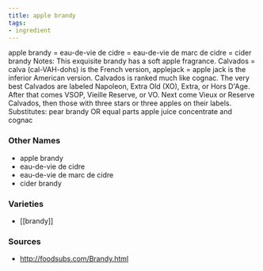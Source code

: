 ```yaml
---
title: apple brandy
tags:
- ingredient
---
```

apple brandy = eau-de-vie de cidre = eau-de-vie de marc de cidre = cider brandy Notes: This exquisite brandy has a soft apple fragrance. Calvados = calva (cal-VAH-dohs) is the French version, applejack = apple jack is the inferior American version. Calvados is ranked much like cognac. The very best Calvados are labeled Napoleon, Extra Old (XO), Extra, or Hors D'Age. After that comes VSOP, Vieille Reserve, or VO. Next come Vieux or Reserve Calvados, then those with three stars or three apples on their labels. Substitutes: pear brandy OR equal parts apple juice concentrate and cognac

### Other Names

* apple brandy
* eau-de-vie de cidre
* eau-de-vie de marc de cidre
* cider brandy

### Varieties

* [[brandy]]

### Sources
* http://foodsubs.com/Brandy.html
